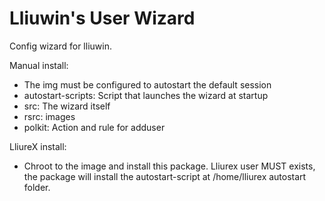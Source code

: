 # Lliuwin's User Wizard

Config wizard for lliuwin.

Manual install:
 * The img must be configured to autostart the default session
 * autostart-scripts: Script that launches the wizard at startup
 * src: The wizard itself
 * rsrc: images
 * polkit: Action and rule for adduser

LliureX install:
 * Chroot to the image and install this package. Lliurex user MUST exists, the package will install the autostart-script at /home/lliurex autostart folder.
